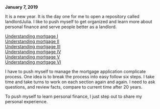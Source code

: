 
**January 7, 2019**<br>

It is a new year. It is the day one for me to open a repository called landlordJulia. I like to push myself to get organized and learn more about personal finance and serve people better as a landlord. 

[Understanding mortgage I](https://juliachencoding.blogspot.com/2018/12/understanding-my-mortgage-house-income.html)<br>
[Understanding mortgage II](https://juliachencoding.blogspot.com/2018/12/understanding-mortgage-by-myself-step-2.html)<br>
[Understanding mortgage III](https://juliachencoding.blogspot.com/2018/12/understanding-mortgage-application-step.html)<br>
[Understanding mortgage IV](https://juliachencoding.blogspot.com/2018/12/understanding-my-mortgage-step-4.html)<br>
[Understanding mortgage V](https://juliachencoding.blogspot.com/2018/12/understanding-my-mortgage-step-5.html)<br>
[Understanding mortgage VI](https://juliachencoding.blogspot.com/2018/12/understanding-my-mortgage-by-myself.html)<br>

I have to push myself to manage the mortgage application complicate process. One idea is to break the process into easy follow six steps. I take time and take turns to work on each section again and again. I need to ask questions, and review facts, compare to current time after 20 years. 

To push myself to learn personal finance, I just step out to share my personal experience. 
